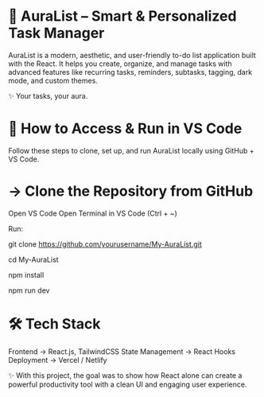 # 🌌 AuraList – Smart & Personalized Task Manager

AuraList is a modern, aesthetic, and user-friendly to-do list application built with the React.
It helps you create, organize, and manage tasks with advanced features like recurring tasks, reminders, subtasks, tagging, dark mode, and custom themes.

✨ Your tasks, your aura.


# 📂 How to Access & Run in VS Code
Follow these steps to clone, set up, and run AuraList locally using GitHub + VS Code.
# -> Clone the Repository from GitHub

Open VS Code
Open Terminal in VS Code (Ctrl + ~)  

Run:   

git clone https://github.com/yourusername/My-AuraList.git   

cd My-AuraList  

npm install  

npm run dev 


# 🛠️ Tech Stack
Frontend → React.js, TailwindCSS
State Management → React Hooks 
Deployment → Vercel / Netlify

✨ With this project, the goal was to show how React alone can create a powerful productivity tool with a clean UI and engaging user experience.

